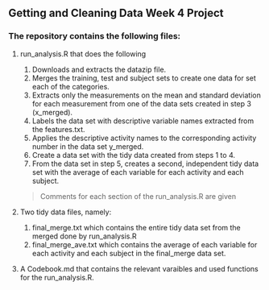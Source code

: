 ## Getting and Cleaning Data Week 4 Project

### The repository contains the following files:

1. run_analysis.R that does the following
	1. Downloads and extracts the datazip file.
	2. Merges the training, test and subject sets to create one data for set each of the categories.
	3. Extracts only the measurements on the mean and standard deviation for each measurement from one of the data sets created in step 3 (x_merged). 
	4. Labels the data set with descriptive variable names extracted from the features.txt. 	
	5. Applies the descriptive activity names to the corresponding activity number in the data set y_merged.
	6. Create a data set with the tidy data created from steps 1 to 4.
	7. From the data set in step 5, creates a second, independent tidy data set with the average of each variable for each activity and each subject.
	> Comments for each section of the run_analysis.R are given 

2. Two tidy data files, namely:
	1. final_merge.txt which contains the entire tidy data set from the merged done by  run_analysis.R  
	2. final_merge_ave.txt which contains the average of each variable for each activity and each subject in the final_merge data set.

3. A Codebook.md that contains the relevant varaibles and used functions for the run_analysis.R.
